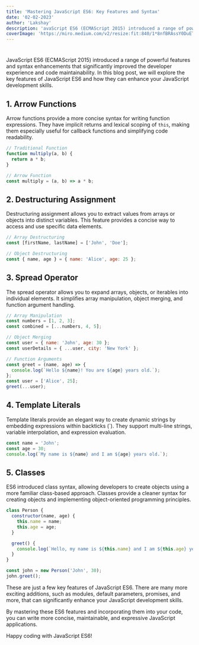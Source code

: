 ```yaml
---
title: 'Mastering JavaScript ES6: Key Features and Syntax'
date: '02-02-2023'
author: 'Lakshay'
description: 'avaScript ES6 (ECMAScript 2015) introduced a range of powerful features and syntax enhancements that significantly improved the developer experience and code maintainability. '
coverImage: 'https://miro.medium.com/v2/resize:fit:840/1*8nfBRAssY0DuETYwdwyqqw.png'
---
```


# 

JavaScript ES6 (ECMAScript 2015) introduced a range of powerful features and syntax enhancements that significantly improved the developer experience and code maintainability. In this blog post, we will explore the key features of JavaScript ES6 and how they can enhance your JavaScript development skills.

## 1. Arrow Functions

Arrow functions provide a more concise syntax for writing function expressions. They have implicit returns and lexical scoping of `this`, making them especially useful for callback functions and simplifying code readability.

```javascript
// Traditional Function
function multiply(a, b) {
  return a * b;
}

// Arrow Function
const multiply = (a, b) => a * b;
```
## 2. Destructuring Assignment

Destructuring assignment allows you to extract values from arrays or objects into distinct variables. This feature provides a concise way to access and use specific data elements.

```javascript
// Array Destructuring
const [firstName, lastName] = ['John', 'Doe'];

// Object Destructuring
const { name, age } = { name: 'Alice', age: 25 };
```

## 3. Spread Operator

The spread operator allows you to expand arrays, objects, or iterables into individual elements. It simplifies array manipulation, object merging, and function argument handling.

```javascript
// Array Manipulation
const numbers = [1, 2, 3];
const combined = [...numbers, 4, 5];

// Object Merging
const user = { name: 'John', age: 30 };
const userDetails = { ...user, city: 'New York' };

// Function Arguments
const greet = (name, age) => {
  console.log(`Hello ${name}! You are ${age} years old.`);
};
const user = ['Alice', 25];
greet(...user);
```

## 4. Template Literals

Template literals provide an elegant way to create dynamic strings by embedding expressions within backticks (`). They support multi-line strings, variable interpolation, and expression evaluation.

```javascript
const name = 'John';
const age = 30;
console.log(`My name is ${name} and I am ${age} years old.`);
```

## 5. Classes

ES6 introduced class syntax, allowing developers to create objects using a more familiar class-based approach. Classes provide a cleaner syntax for creating objects and implementing object-oriented programming principles.

```javascript
class Person {
  constructor(name, age) {
    this.name = name;
    this.age = age;
  }

  greet() {
    console.log(`Hello, my name is ${this.name} and I am ${this.age} years old.`);
  }
}

const john = new Person('John', 30);
john.greet();
```

These are just a few key features of JavaScript ES6. There are many more exciting additions, such as modules, default parameters, promises, and more, that can significantly enhance your JavaScript development skills.

By mastering these ES6 features and incorporating them into your code, you can write more concise, maintainable, and expressive JavaScript applications.

Happy coding with JavaScript ES6!